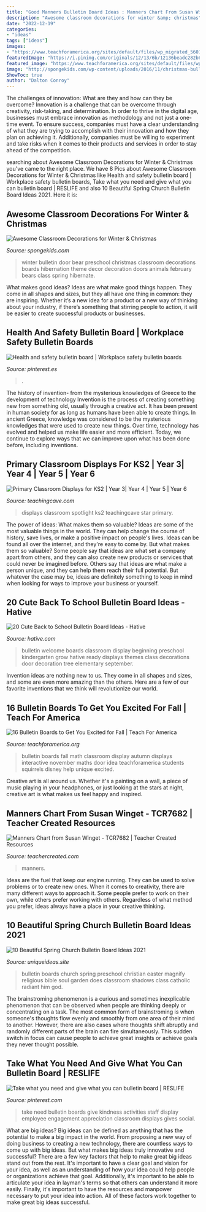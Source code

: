 ```yaml
---
title: "Good Manners Bulletin Board Ideas : Manners Chart From Susan Winget"
description: "Awesome classroom decorations for winter &amp; christmas"
date: "2022-12-19"
categories:
- "ideas"
tags: ["ideas"]
images:
- "https://www.teachforamerica.org/sites/default/files/wp_migrated_560106_514336568622496_875680365_n-e1442857087486.jpg"
featuredImage: "https://i.pinimg.com/originals/12/13/6b/12136beadc282b681cd7085c30d3fbde.jpg"
featured_image: "https://www.teachforamerica.org/sites/default/files/wp_migrated_560106_514336568622496_875680365_n-e1442857087486.jpg"
image: "http://spongekids.com/wp-content/uploads/2016/11/christmas-bulletin-board/20-christmas-bulletin-board-ideas.jpg"
ShowToc: true
author: "Dalton Conroy"
---
```



The challenges of innovation: What are they and how can they be overcome?
Innovation is a challenge that can be overcome through creativity, risk-taking, and determination. In order to thrive in the digital age, businesses must embrace innovation as methodology and not just a one-time event. To ensure success, companies must have a clear understanding of what they are trying to accomplish with their innovation and how they plan on achieving it. Additionally, companies must be willing to experiment and take risks when it comes to their products and services in order to stay ahead of the competition.

	

		
searching about Awesome Classroom Decorations for Winter &amp; Christmas you've came to the right place. We have 8 Pics about Awesome Classroom Decorations for Winter &amp; Christmas like Health and safety bulletin board | Workplace safety bulletin boards, Take what you need and give what you can bulletin board | RESLIFE and also 10 Beautiful Spring Church Bulletin Board Ideas 2021. Here it is:
		
    
## Awesome Classroom Decorations For Winter &amp; Christmas

<img loading=lazy src="http://spongekids.com/wp-content/uploads/2016/11/christmas-bulletin-board/20-christmas-bulletin-board-ideas.jpg" onerror="this.onerror=null;this.src='https://tse3.mm.bing.net/th?id=OIP.DD_WEXMKLKaHmffS4ZytEwAAAA&amp;pid=15.1';" alt="Awesome Classroom Decorations for Winter &amp; Christmas">

_Source: spongekids.com_

>winter bulletin door bear preschool christmas classroom decorations boards hibernation theme decor decoration doors animals february bears class spring hibernate. 

	

What makes good ideas?
Ideas are what make good things happen. They come in all shapes and sizes, but they all have one thing in common: they are inspiring. Whether it’s a new idea for a product or a new way of thinking about your industry, if there’s something that stirring people to action, it will be easier to create successful products or businesses.

    
## Health And Safety Bulletin Board | Workplace Safety Bulletin Boards

<img loading=lazy src="https://i.pinimg.com/originals/12/13/6b/12136beadc282b681cd7085c30d3fbde.jpg" onerror="this.onerror=null;this.src='https://tse1.mm.bing.net/th?id=OIP.709nePsV68-GjfTRDUtQXgHaNK&amp;pid=15.1';" alt="Health and safety bulletin board | Workplace safety bulletin boards">

_Source: pinterest.es_

>. 

	

The history of invention- from the mysterious knowledges of Greece to the development of technology
Invention is the process of creating something new from something old, usually through a creative act. It has been present in human society for as long as humans have been able to create things. In ancient Greece, knowledge was considered to be the mysterious knowledges that were used to create new things. Over time, technology has evolved and helped us make life easier and more efficient. Today, we continue to explore ways that we can improve upon what has been done before, including inventions.

    
## Primary Classroom Displays For KS2 | Year 3| Year 4 | Year 5 | Year 6

<img loading=lazy src="https://www.teachingcave.com/wp-content/uploads/2013/10/Star.jpg" onerror="this.onerror=null;this.src='https://tse1.mm.bing.net/th?id=OIP.JSM7LuKsOx9R3LmZ2Li0awHaJ4&amp;pid=15.1';" alt="Primary Classroom Displays for KS2 | Year 3| Year 4 | Year 5 | Year 6">

_Source: teachingcave.com_

>displays classroom spotlight ks2 teachingcave star primary. 

	

The power of ideas: What makes them so valuable?
Ideas are some of the most valuable things in the world. They can help change the course of history, save lives, or make a positive impact on people's lives. Ideas can be found all over the internet, and they're easy to come by. But what makes them so valuable? Some people say that ideas are what set a company apart from others, and they can also create new products or services that could never be imagined before. Others say that ideas are what make a person unique, and they can help them reach their full potential. But whatever the case may be, ideas are definitely something to keep in mind when looking for ways to improve your business or yourself.

    
## 20 Cute Back To School Bulletin Board Ideas - Hative

<img loading=lazy src="https://hative.com/wp-content/uploads/2014/06/back-to-school-ideas/17-ready-to-grow-bulletin-board.jpg" onerror="this.onerror=null;this.src='https://tse2.mm.bing.net/th?id=OIP.kBHFRA_yWuk0BPAWiqQrBAHaEr&amp;pid=15.1';" alt="20 Cute Back to School Bulletin Board Ideas - Hative">

_Source: hative.com_

>bulletin welcome boards classroom display beginning preschool kindergarten grow hative ready displays themes class decorations door decoration tree elementary september. 

	

Invention ideas are nothing new to us. They come in all shapes and sizes, and some are even more amazing than the others. Here are a few of our favorite inventions that we think will revolutionize our world.

    
## 16 Bulletin Boards To Get You Excited For Fall | Teach For America

<img loading=lazy src="https://www.teachforamerica.org/sites/default/files/wp_migrated_560106_514336568622496_875680365_n-e1442857087486.jpg" onerror="this.onerror=null;this.src='https://tse4.mm.bing.net/th?id=OIP.PDzqxPydYs_6LOkayvlB1AHaJ4&amp;pid=15.1';" alt="16 Bulletin Boards to Get You Excited for Fall | Teach For America">

_Source: teachforamerica.org_

>bulletin boards fall math classroom display autumn displays interactive november maths door idea teachforamerica students squirrels disney help unique excited. 

	

Creative art is all around us. Whether it's a painting on a wall, a piece of music playing in your headphones, or just looking at the stars at night, creative art is what makes us feel happy and inspired.

    
## Manners Chart From Susan Winget - TCR7682 | Teacher Created Resources

<img loading=lazy src="https://cdn.teachercreated.com/covers/7682.png" onerror="this.onerror=null;this.src='https://tse3.mm.bing.net/th?id=OIP.0hwz32mVwFrItd9kytpTNAHaJl&amp;pid=15.1';" alt="Manners Chart from Susan Winget - TCR7682 | Teacher Created Resources">

_Source: teachercreated.com_

>manners. 

	

Ideas are the fuel that keep our engine running. They can be used to solve problems or to create new ones. When it comes to creativity, there are many different ways to approach it. Some people prefer to work on their own, while others prefer working with others. Regardless of what method you prefer, ideas always have a place in your creative thinking.

    
## 10 Beautiful Spring Church Bulletin Board Ideas 2021

<img loading=lazy src="https://www.uniqueideas.site/wp-content/uploads/the-images-collection-of-of-favorites-thinking-about-my-spring-1.jpg" onerror="this.onerror=null;this.src='https://tse1.mm.bing.net/th?id=OIP.UmjHDFq6ec3RF3QJXyQ9HwHaFj&amp;pid=15.1';" alt="10 Beautiful Spring Church Bulletin Board Ideas 2021">

_Source: uniqueideas.site_

>bulletin boards church spring preschool christian easter magnify religious bible soul garden does classroom shadows class catholic radiant him god. 

	

The brainstroming phenomenon is a curious and sometimes inexplicable phenomenon that can be observed when people are thinking deeply or concentrating on a task. The most common form of brainstroming is when someone's thoughts flow evenly and smoothly from one area of their mind to another. However, there are also cases where thoughts shift abruptly and randomly different parts of the brain can fire simultaneously. This sudden switch in focus can cause people to achieve great insights or achieve goals they never thought possible.

    
## Take What You Need And Give What You Can Bulletin Board | RESLIFE

<img loading=lazy src="https://s-media-cache-ak0.pinimg.com/736x/12/1f/a6/121fa683c9ea03091db54819624aa80f.jpg" onerror="this.onerror=null;this.src='https://tse4.mm.bing.net/th?id=OIP.Jo4Ti-3zdBJrS_aoFt5cNAHaFj&amp;pid=15.1';" alt="Take what you need and give what you can bulletin board | RESLIFE">

_Source: pinterest.com_

>take need bulletin boards give kindness activities staff display employee engagement appreciation classroom displays gives social. 

	

What are big ideas?
Big ideas can be defined as anything that has the potential to make a big impact in the world. From proposing a new way of doing business to creating a new technology, there are countless ways to come up with big ideas. But what makes big ideas truly innovative and successful? There are a few key factors that help to make great big ideas stand out from the rest. 
It's important to have a clear goal and vision for your idea, as well as an understanding of how your idea could help people or organizations achieve that goal. Additionally, it's important to be able to articulate your idea in layman's terms so that others can understand it more easily. Finally, it's important to have the resources and manpower necessary to put your idea into action. All of these factors work together to make great big ideas successful.


